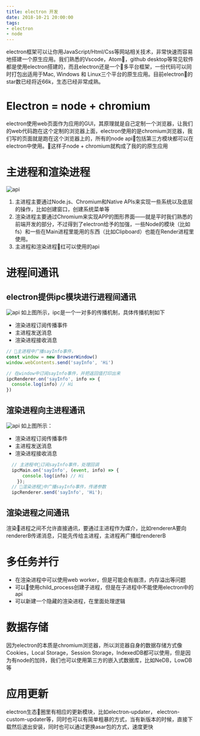 ```yaml
---
title: electron 开发
date: 2018-10-21 20:00:00
tags: 
- electron
- node
---
```


electron框架可以让你用JavaScript/Html/Css等网站相关技术，非常快速而容易地搭建一个原生应用。我们熟悉的Vscode，Atom，github desktop等常见软件都是使用electron搭建的，而且electron还是一个多平台框架，一份代码可以同时打包出适用于Mac, Windows 和 Linux三个平台的原生应用。目前electron的star数已经将近66k，生态已经非常成熟。
<!-- more -->

# Electron = node + chromium
electron使用web页面作为应用的GUI，其原理就是自己定制一个浏览器，让我们的web代码跑在这个定制的浏览器上面，electron使用的是chromium浏览器，我们写的页面就是跑在这个浏览器上的，所有的node api包括第三方模块都可以在electron中使用。这样子node + chromium就构成了我的的原生应用

# 主进程和渲染进程
![api](http://pkoqd804w.bkt.clouddn.com/electron/electron_api.png)
1. 主进程主要通过Node.js、Chromium和Native APIs来实现一些系统以及底层的操作，比如创建窗口，创建系统菜单等
2. 渲染进程主要通过Chromium来实现APP的图形界面——就是平时我们熟悉的前端开发的部分，不过得到了electron给予的加强，一些Node的模块（比如fs）和一些在Main进程里能用的东西（比如Clipboard）也能在Render进程里使用。
3. 主进程和渲染进程红可以使用的api

# 进程间通讯
## electron提供ipc模块进行进程间通讯
![api](http://pkoqd804w.bkt.clouddn.com/electron/electron_ipc2.png)
如上图所示，ipc是一个一对多的传播机制，具体传播机制如下
- 渲染进程订阅传播事件
- 主进程发送消息
- 渲染进程接收消息

```js
// 主进程中广播sayInfo事件，
const window = new BrowserWindow()
window.webContents.send('sayInfo', 'Hi')

// 在window中订阅sayInfo事件，并把返回值打印出来
ipcRenderer.on('sayInfo', info => {
  console.log(info) // Hi
})
```

## 渲染进程向主进程通讯
![api](http://pkoqd804w.bkt.clouddn.com/electron/electron_ipc1.png)
如上图所示：
- 渲染进程订阅传播事件
- 主进程发送消息
- 渲染进程接收消息

```js
  // 主进程中订阅sayInfo事件，处理回调
  ipcMain.on('sayInfo', (event, info) => {
      console.log(info) // Hi
    });
  // 渲染进程中广播sayInfo事件，传递参数
  ipcRenderer.send('sayInfo', 'Hi');
```

## 渲染进程之间通讯
  渲染进程之间不允许直接通讯，要通过主进程作为媒介，比如rendererA要向rendererB传递消息，只能先传给主进程，主进程再广播给rendererB

# 多任务并行
- 在渲染进程中可以使用web worker，但是可能会有崩溃，内存溢出等问题
- 可以使用child_process创建子进程，但是在子进程中不能使用electron中的api
- 可以新建一个隐藏的渲染进程，在里面处理逻辑

# 数据存储
因为electron的本质是chromium浏览器，所以浏览器自身的数据存储方式像Cookies，Local Storage，Session Storage，IndexedDB都可以使用，但是因为有node的加持，我们也可以使用第三方的嵌入式数据库，比如NeDB，LowDB等

# 应用更新
electron生态圈里有相应的更新模块，比如electron-updater， electron-custom-updater等，同时也可以有简单粗暴的方式，当有新版本的时候，直接下载然后退出安装，同时也可以通过更换asar包的方式，速度更快





